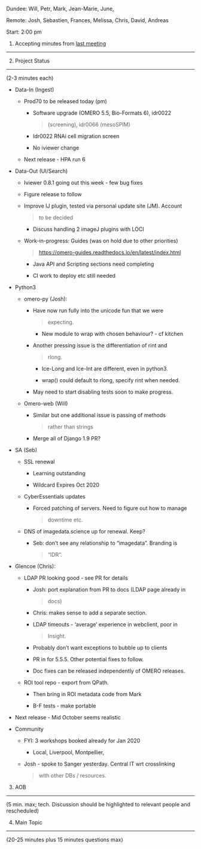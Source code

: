 Dundee: Will, Petr, Mark, Jean-Marie, June,

Remote: Josh, Sebastien, Frances, Melissa, Chris, David, Andreas

Start: 2:00 pm

1. Accepting minutes from [<u>last meeting</u>](https://drive.google.com/open?id=1TndXeC3wQSZVEaB5ZGpEAaPRl1QAufSI)
-------------------------------------------------------------------------------------------------------------------

2. Project Status
-----------------

(2-3 minutes each)

-   Data-In (Ingest)

    -   Prod70 to be released today (pm)

        -   Software upgrade (OMERO 5.5, Bio-Formats 6), idr0022
            > (screening), idr0066 (mesoSPIM)

        -   Idr0022 RNAi cell migration screen

        -   No iviewer change

    -   Next release - HPA run 6

-   Data-Out (UI/Search)

    -   Iviewer 0.8.1 going out this week - few bug fixes

    -   Figure release to follow

    -   Improve IJ plugin, tested via personal update site (JM). Account
        > to be decided

        -   Discuss handling 2 imageJ plugins with LOCI

    -   Work-in-progress: Guides (was on hold due to other priorities)
        > [<u>https://omero-guides.readthedocs.io/en/latest/index.html</u>](https://omero-guides.readthedocs.io/en/latest/index.html)

        -   Java API and Scripting sections need completing

        -   CI work to deploy etc still needed

-   Python3

    -   omero-py (Josh):

        -   Have now run fully into the unicode fun that we were
            > expecting.

            -   New module to wrap with chosen behaviour? - cf kitchen

        -   Another pressing issue is the differentiation of rint and
            > rlong.

            -   Ice-Long and Ice-Int are different, even in python3.

            -   wrap() could default to rlong, specify rint when needed.

        -   May need to start disabling tests soon to make progress.

    -   Omero-web (Will)

        -   Similar but one additional issue is passing of methods
            > rather than strings

        -   Merge all of Django 1.9 PR?

-   SA (Seb)

    -   SSL renewal

        -   Learning outstanding

        -   Wildcard Expires Oct 2020

    -   CyberEssentials updates

        -   Forced patching of servers. Need to figure out how to manage
            > downtime etc.

    -   DNS of imagedata.science up for renewal. Keep?

        -   Seb: don’t see any relationship to “imagedata”. Branding is
            > “IDR”.

-   Glencoe (Chris):

    -   LDAP PR looking good - see PR for details

        -   Josh: port explanation from PR to docs (LDAP page already in
            > docs)

        -   Chris: makes sense to add a separate section.

        -   LDAP timeouts - ‘average’ experience in webclient, poor in
            > Insight.

        -   Probably don’t want exceptions to bubble up to clients

        -   PR in for 5.5.5. Other potential fixes to follow.

        -   Doc fixes can be released independently of OMERO releases.

    -   ROI tool repo - export from QPath.

        -   Then bring in ROI metadata code from Mark

        -   B-F tests - make portable

-   Next release - Mid October seems realistic

-   Community

    -   FYI: 3 workshops booked already for Jan 2020

        -   Local, Liverpool, Montpellier,

    -   Josh - spoke to Sanger yesterday. Central IT wrt crosslinking
        > with other DBs / resources.

3. AOB
------

(5 min. max; tech. Discussion should be highlighted to relevant people
and rescheduled)

4. Main Topic
-------------

(20-25 minutes plus 15 minutes questions max)
